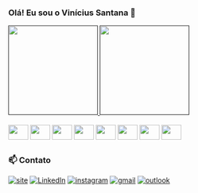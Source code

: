 <!--- 👋 Hi, I’m @viniciussantana12
- 👀 Passionate about front-end and back-end web development.
- 🌱 Currently exploring React.js, Node.js, and TypeScript to expand my full-stack skills.
- 💞️ Looking to collaborate on open-source projects and innovative web applications.
- 📫 Reach me via email at viniciuss1203@outlook.com or on LinkedIn linkedin.com/in/viníciussantana12 --->

<!---
viniciussantana12/viniciussantana12 is a ✨ special ✨ repository because its `README.md` (this file) appears on your GitHub profile.
You can click the Preview link to take a look at your changes.
--->

### Olá! Eu sou o Vinícius Santana 👋



<div>
  <a href="">
    <img height="180em" src="https://github-readme-stats.vercel.app/api?username=viniciussantana12&show_icons=true&theme=tokyonight&rank_icon=github&count_private=true"/> 
    <img height="180em" src="https://github-readme-stats.vercel.app/api/top-langs/?username=viniciussantana12&layout=compact&langs_count=16&theme=tokyonight"/>
  </a>
</div>

<div style="display: inline_block"> <br/>
  
  <img align="center" height="30" width="40" src="https://cdn.jsdelivr.net/gh/devicons/devicon@latest/icons/javascript/javascript-original.svg" />
  <img align="center" height="30" width="40" src="https://cdn.jsdelivr.net/gh/devicons/devicon@latest/icons/typescript/typescript-original.svg" />
  <img align="center" height="30" width="40" src="https://cdn.jsdelivr.net/gh/devicons/devicon@latest/icons/html5/html5-original.svg" />
  <img align="center" height="30" width="40" src="https://cdn.jsdelivr.net/gh/devicons/devicon@latest/icons/css3/css3-original.svg" />
  <img align="center" height="30" width="40" src="https://cdn.jsdelivr.net/gh/devicons/devicon@latest/icons/react/react-original.svg" />
  <img align="center" height="30" width="40" src="https://cdn.jsdelivr.net/gh/devicons/devicon@latest/icons/nodejs/nodejs-plain-wordmark.svg" />  
  <img align="center" height="30" width="40" src="https://cdn.jsdelivr.net/gh/devicons/devicon@latest/icons/git/git-original.svg" />
  <img align="center" height="30" width="40" src="https://cdn.jsdelivr.net/gh/devicons/devicon@latest/icons/postgresql/postgresql-plain-wordmark.svg" />
          
          
</div>

##

### 📫 Contato

[![site](https://img.shields.io/badge/website-000000?style=for-the-badge&logo=About.me&logoColor=red)]()
[![LinkedIn](https://img.shields.io/badge/LinkedIn-0077B5?style=for-the-badge&logo=linkedin&logoColor=white)](https://www.linkedin.com/in/vin%C3%ADciussantana12/)
[![instagram](https://img.shields.io/badge/Instagram-E4405F?style=for-the-badge&logo=instagram&logoColor=white)](https://www.instagram.com/viniciussant11/)
[![gmail](https://img.shields.io/badge/Gmail-D14836?style=for-the-badge&logo=gmail&logoColor=white)](mailto:vsantana1299@gmail.com)
[![outlook](https://img.shields.io/badge/Microsoft_Outlook-0078D4?style=for-the-badge&logo=microsoft-outlook&logoColor=white)](mailto:viniciuss1203@outlook.com)










